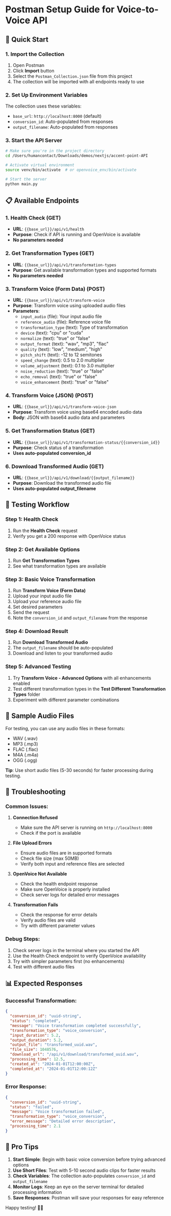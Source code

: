 # Postman Setup Guide for Voice-to-Voice API

## 🚀 Quick Start

### 1. Import the Collection
1. Open Postman
2. Click **Import** button
3. Select the `Postman_Collection.json` file from this project
4. The collection will be imported with all endpoints ready to use

### 2. Set Up Environment Variables
The collection uses these variables:
- `base_url`: `http://localhost:8000` (default)
- `conversion_id`: Auto-populated from responses
- `output_filename`: Auto-populated from responses

### 3. Start the API Server
```bash
# Make sure you're in the project directory
cd /Users/humancontact/Downloads/demos/nextjs/accent-point-API

# Activate virtual environment
source venv/bin/activate  # or openvoice_env/bin/activate

# Start the server
python main.py
```

## 📋 Available Endpoints

### 1. **Health Check** (GET)
- **URL**: `{{base_url}}/api/v1/health`
- **Purpose**: Check if API is running and OpenVoice is available
- **No parameters needed**

### 2. **Get Transformation Types** (GET)
- **URL**: `{{base_url}}/api/v1/transformation-types`
- **Purpose**: Get available transformation types and supported formats
- **No parameters needed**

### 3. **Transform Voice (Form Data)** (POST)
- **URL**: `{{base_url}}/api/v1/transform-voice`
- **Purpose**: Transform voice using uploaded audio files
- **Parameters**:
  - `input_audio` (file): Your input audio file
  - `reference_audio` (file): Reference voice file
  - `transformation_type` (text): Type of transformation
  - `device` (text): "cpu" or "cuda"
  - `normalize` (text): "true" or "false"
  - `output_format` (text): "wav", "mp3", "flac"
  - `quality` (text): "low", "medium", "high"
  - `pitch_shift` (text): -12 to 12 semitones
  - `speed_change` (text): 0.5 to 2.0 multiplier
  - `volume_adjustment` (text): 0.1 to 3.0 multiplier
  - `noise_reduction` (text): "true" or "false"
  - `echo_removal` (text): "true" or "false"
  - `voice_enhancement` (text): "true" or "false"

### 4. **Transform Voice (JSON)** (POST)
- **URL**: `{{base_url}}/api/v1/transform-voice-json`
- **Purpose**: Transform voice using base64 encoded audio data
- **Body**: JSON with base64 audio data and parameters

### 5. **Get Transformation Status** (GET)
- **URL**: `{{base_url}}/api/v1/transformation-status/{{conversion_id}}`
- **Purpose**: Check status of a transformation
- **Uses auto-populated conversion_id**

### 6. **Download Transformed Audio** (GET)
- **URL**: `{{base_url}}/api/v1/download/{{output_filename}}`
- **Purpose**: Download the transformed audio file
- **Uses auto-populated output_filename**

## 🧪 Testing Workflow

### Step 1: Health Check
1. Run the **Health Check** request
2. Verify you get a 200 response with OpenVoice status

### Step 2: Get Available Options
1. Run **Get Transformation Types**
2. See what transformation types are available

### Step 3: Basic Voice Transformation
1. Run **Transform Voice (Form Data)**
2. Upload your input audio file
3. Upload your reference audio file
4. Set desired parameters
5. Send the request
6. Note the `conversion_id` and `output_filename` from the response

### Step 4: Download Result
1. Run **Download Transformed Audio**
2. The `output_filename` should be auto-populated
3. Download and listen to your transformed audio

### Step 5: Advanced Testing
1. Try **Transform Voice - Advanced Options** with all enhancements enabled
2. Test different transformation types in the **Test Different Transformation Types** folder
3. Experiment with different parameter combinations

## 📁 Sample Audio Files

For testing, you can use any audio files in these formats:
- WAV (.wav)
- MP3 (.mp3)
- FLAC (.flac)
- M4A (.m4a)
- OGG (.ogg)

**Tip**: Use short audio files (5-30 seconds) for faster processing during testing.

## 🔧 Troubleshooting

### Common Issues:

1. **Connection Refused**
   - Make sure the API server is running on `http://localhost:8000`
   - Check if the port is available

2. **File Upload Errors**
   - Ensure audio files are in supported formats
   - Check file size (max 50MB)
   - Verify both input and reference files are selected

3. **OpenVoice Not Available**
   - Check the health endpoint response
   - Make sure OpenVoice is properly installed
   - Check server logs for detailed error messages

4. **Transformation Fails**
   - Check the response for error details
   - Verify audio files are valid
   - Try with different parameter values

### Debug Steps:
1. Check server logs in the terminal where you started the API
2. Use the Health Check endpoint to verify OpenVoice availability
3. Try with simpler parameters first (no enhancements)
4. Test with different audio files

## 📊 Expected Responses

### Successful Transformation:
```json
{
  "conversion_id": "uuid-string",
  "status": "completed",
  "message": "Voice transformation completed successfully",
  "transformation_type": "voice_conversion",
  "input_duration": 5.2,
  "output_duration": 5.2,
  "output_file": "transformed_uuid.wav",
  "file_size": 1048576,
  "download_url": "/api/v1/download/transformed_uuid.wav",
  "processing_time": 12.5,
  "created_at": "2024-01-01T12:00:00Z",
  "completed_at": "2024-01-01T12:00:12Z"
}
```

### Error Response:
```json
{
  "conversion_id": "uuid-string",
  "status": "failed",
  "message": "Voice transformation failed",
  "transformation_type": "voice_conversion",
  "error_message": "Detailed error description",
  "processing_time": 2.1
}
```

## 🎯 Pro Tips

1. **Start Simple**: Begin with basic voice conversion before trying advanced options
2. **Use Short Files**: Test with 5-10 second audio clips for faster results
3. **Check Variables**: The collection auto-populates `conversion_id` and `output_filename`
4. **Monitor Logs**: Keep an eye on the server terminal for detailed processing information
5. **Save Responses**: Postman will save your responses for easy reference

Happy testing! 🎤✨
